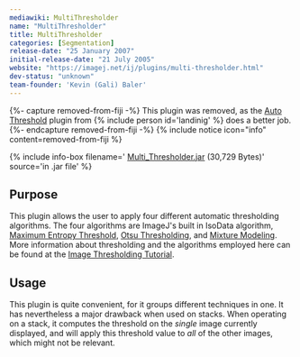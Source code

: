 ```yaml
---
mediawiki: MultiThresholder
name: "MultiThresholder"
title: MultiThresholder
categories: [Segmentation]
release-date: "25 January 2007"
initial-release-date: "21 July 2005"
website: "https://imagej.net/ij/plugins/multi-thresholder.html"
dev-status: "unknown"
team-founder: 'Kevin (Gali) Baler'
---
```


{%- capture removed-from-fiji -%}
This plugin was removed, as the [Auto Threshold](/plugins/auto-threshold)
plugin from {% include person id='landinig' %} does a better job.
{%- endcapture removed-from-fiji -%}
{% include notice icon="info" content=removed-from-fiji %}

{% include info-box filename=' [Multi_Thresholder.jar](https://imagej.net/ij/plugins/download/jars/Multi_Thresholder.jar) (30,729 Bytes)' source='in .jar file'  %}

## Purpose

This plugin allows the user to apply four different automatic thresholding
algorithms. The four algorithms are ImageJ's built in IsoData algorithm,
[Maximum Entropy Threshold](/plugins/maximum-entropy-threshold),
[Otsu Thresholding](Otsu_Thresholding), and
[Mixture Modeling](/plugins/mixture-modeling-thresholding). More information
about thresholding and the algorithms employed here can be found at the
[Image Thresholding Tutorial](http://www.ph.tn.tudelft.nl/Courses/FIP/noframes/fip-Segmenta.html).

## Usage

This plugin is quite convenient, for it groups different techniques in one. It
has nevertheless a major drawback when used on stacks. When operating on a
stack, it computes the threshold on the *single* image currently displayed, and
will apply this threshold value to *all* of the other images, which might not
be relevant.
